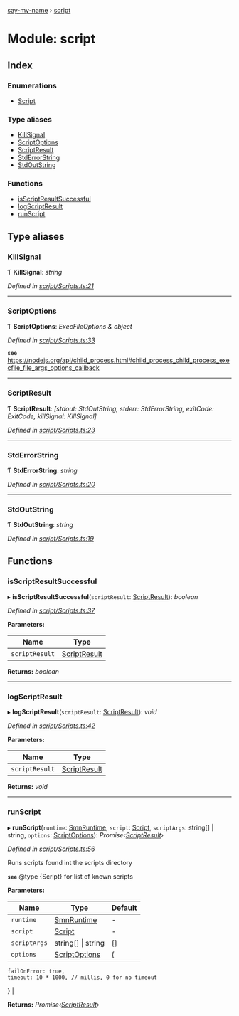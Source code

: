 [say-my-name](../README.md) › [script](script.md)

# Module: script

## Index

### Enumerations

* [Script](../enums/script.script-1.md)

### Type aliases

* [KillSignal](script.md#killsignal)
* [ScriptOptions](script.md#scriptoptions)
* [ScriptResult](script.md#scriptresult)
* [StdErrorString](script.md#stderrorstring)
* [StdOutString](script.md#stdoutstring)

### Functions

* [isScriptResultSuccessful](script.md#isscriptresultsuccessful)
* [logScriptResult](script.md#logscriptresult)
* [runScript](script.md#runscript)

## Type aliases

###  KillSignal

Ƭ **KillSignal**: *string*

*Defined in [script/Scripts.ts:21](https://github.com/matthewjosephtaylor/say-my-name/blob/3dc1c34/src/js/script/Scripts.ts#L21)*

___

###  ScriptOptions

Ƭ **ScriptOptions**: *ExecFileOptions & object*

*Defined in [script/Scripts.ts:33](https://github.com/matthewjosephtaylor/say-my-name/blob/3dc1c34/src/js/script/Scripts.ts#L33)*

**`see`** https://nodejs.org/api/child_process.html#child_process_child_process_execfile_file_args_options_callback

___

###  ScriptResult

Ƭ **ScriptResult**: *[stdout: StdOutString, stderr: StdErrorString, exitCode: ExitCode, killSignal: KillSignal]*

*Defined in [script/Scripts.ts:23](https://github.com/matthewjosephtaylor/say-my-name/blob/3dc1c34/src/js/script/Scripts.ts#L23)*

___

###  StdErrorString

Ƭ **StdErrorString**: *string*

*Defined in [script/Scripts.ts:20](https://github.com/matthewjosephtaylor/say-my-name/blob/3dc1c34/src/js/script/Scripts.ts#L20)*

___

###  StdOutString

Ƭ **StdOutString**: *string*

*Defined in [script/Scripts.ts:19](https://github.com/matthewjosephtaylor/say-my-name/blob/3dc1c34/src/js/script/Scripts.ts#L19)*

## Functions

###  isScriptResultSuccessful

▸ **isScriptResultSuccessful**(`scriptResult`: [ScriptResult](script.md#scriptresult)): *boolean*

*Defined in [script/Scripts.ts:37](https://github.com/matthewjosephtaylor/say-my-name/blob/3dc1c34/src/js/script/Scripts.ts#L37)*

**Parameters:**

Name | Type |
------ | ------ |
`scriptResult` | [ScriptResult](script.md#scriptresult) |

**Returns:** *boolean*

___

###  logScriptResult

▸ **logScriptResult**(`scriptResult`: [ScriptResult](script.md#scriptresult)): *void*

*Defined in [script/Scripts.ts:42](https://github.com/matthewjosephtaylor/say-my-name/blob/3dc1c34/src/js/script/Scripts.ts#L42)*

**Parameters:**

Name | Type |
------ | ------ |
`scriptResult` | [ScriptResult](script.md#scriptresult) |

**Returns:** *void*

___

###  runScript

▸ **runScript**(`runtime`: [SmnRuntime](runtime.md#smnruntime), `script`: [Script](../enums/script.script-1.md), `scriptArgs`: string[] | string, `options`: [ScriptOptions](script.md#scriptoptions)): *Promise‹[ScriptResult](script.md#scriptresult)›*

*Defined in [script/Scripts.ts:56](https://github.com/matthewjosephtaylor/say-my-name/blob/3dc1c34/src/js/script/Scripts.ts#L56)*

Runs scripts found int the scripts directory

**`see`** @type {Script} for list of known scripts

**Parameters:**

Name | Type | Default |
------ | ------ | ------ |
`runtime` | [SmnRuntime](runtime.md#smnruntime) | - |
`script` | [Script](../enums/script.script-1.md) | - |
`scriptArgs` | string[] &#124; string | [] |
`options` | [ScriptOptions](script.md#scriptoptions) | {
    failOnError: true,
    timeout: 10 * 1000, // millis, 0 for no timeout
  } |

**Returns:** *Promise‹[ScriptResult](script.md#scriptresult)›*
